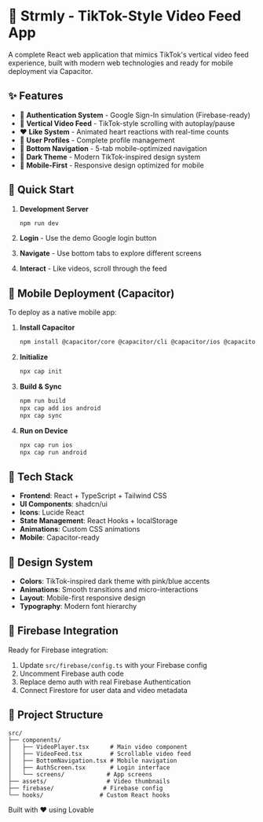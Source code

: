 # 📱 Strmly - TikTok-Style Video Feed App

A complete React web application that mimics TikTok's vertical video feed experience, built with modern web technologies and ready for mobile deployment via Capacitor.

## ✨ Features

- 🔐 **Authentication System** - Google Sign-In simulation (Firebase-ready)
- 🎥 **Vertical Video Feed** - TikTok-style scrolling with autoplay/pause
- ❤️ **Like System** - Animated heart reactions with real-time counts
- 👤 **User Profiles** - Complete profile management
- 🔽 **Bottom Navigation** - 5-tab mobile-optimized navigation
- 🎨 **Dark Theme** - Modern TikTok-inspired design system
- 📱 **Mobile-First** - Responsive design optimized for mobile

## 🚀 Quick Start

1. **Development Server**
   ```bash
   npm run dev
   ```

2. **Login** - Use the demo Google login button
3. **Navigate** - Use bottom tabs to explore different screens
4. **Interact** - Like videos, scroll through the feed

## 📱 Mobile Deployment (Capacitor)

To deploy as a native mobile app:

1. **Install Capacitor**
   ```bash
   npm install @capacitor/core @capacitor/cli @capacitor/ios @capacitor/android
   ```

2. **Initialize**
   ```bash
   npx cap init
   ```

3. **Build & Sync**
   ```bash
   npm run build
   npx cap add ios android
   npx cap sync
   ```

4. **Run on Device**
   ```bash
   npx cap run ios
   npx cap run android
   ```

## 🔧 Tech Stack

- **Frontend**: React + TypeScript + Tailwind CSS
- **UI Components**: shadcn/ui
- **Icons**: Lucide React
- **State Management**: React Hooks + localStorage
- **Animations**: Custom CSS animations
- **Mobile**: Capacitor-ready

## 🎨 Design System

- **Colors**: TikTok-inspired dark theme with pink/blue accents
- **Animations**: Smooth transitions and micro-interactions
- **Layout**: Mobile-first responsive design
- **Typography**: Modern font hierarchy

## 🔗 Firebase Integration

Ready for Firebase integration:
1. Update `src/firebase/config.ts` with your Firebase config
2. Uncomment Firebase auth code
3. Replace demo auth with real Firebase Authentication
4. Connect Firestore for user data and video metadata

## 📂 Project Structure

```
src/
├── components/
│   ├── VideoPlayer.tsx      # Main video component
│   ├── VideoFeed.tsx        # Scrollable video feed
│   ├── BottomNavigation.tsx # Mobile navigation
│   ├── AuthScreen.tsx       # Login interface
│   └── screens/            # App screens
├── assets/                 # Video thumbnails
├── firebase/              # Firebase config
└── hooks/                # Custom React hooks
```

Built with ❤️ using Lovable